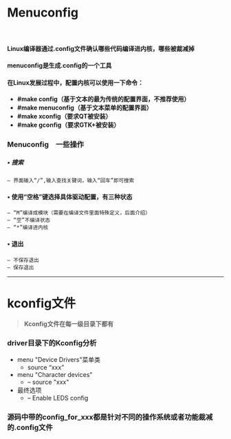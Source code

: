 # Menuconfig
<br>

#### Linux编译器通过.config文件确认哪些代码编译进内核，哪些被裁减掉
#### menuconfig是生成.config的一个工具

#### 在Linux发展过程中，配置内核可以使用一下命令：
- **#make config（基于文本的最为传统的配置界面，不推荐使用）**
- **#make menuconfig（基于文本菜单的配置界面）**
- **#make xconfig（要求QT被安装）**
- **#make gconfig（要求GTK+被安装）**

###  Menuconfig　一些操作
##### • 搜索
    – 界面输入“/”,输入查找关键词，输入“回车”即可搜索
#### • 使用“空格”键选择具体驱动配置，有三种状态
    – “M”编译成模块（需要在编译文件里面特殊定义，后面介绍）
    – “空”不编译状态
    – “*”编译进内核
#### • 退出
    – 不保存退出
    – 保存退出

---

# kconfig文件
>**Kconfig文件在每一级目录下都有**

### driver目录下的Kconfig分析
- menu "Device Drivers"菜单类
    - source “xxx”
- menu "Character devices"
    - – source "xxx"
- 最终选项
    - – Enable LEDS config


### **源码中带的config_for_xxx都是针对不同的操作系统或者功能裁减的.config文件**